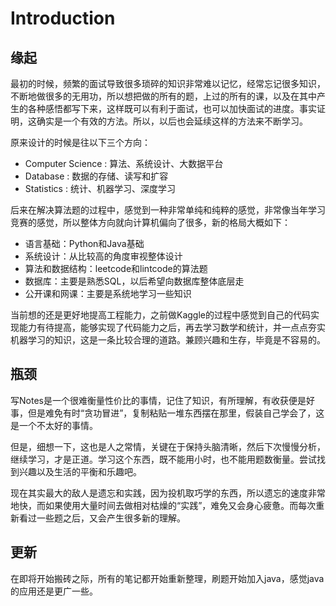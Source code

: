 # Introduction

## 缘起

最初的时候，频繁的面试导致很多琐碎的知识非常难以记忆，经常忘记很多知识，不断地做很多的无用功，所以想把做的所有的题，上过的所有的课，以及在其中产生的各种感悟都写下来，这样既可以有利于面试，也可以加快面试的进度。事实证明，这确实是一个有效的方法。所以，以后也会延续这样的方法来不断学习。

原来设计的时候是往以下三个方向：

* Computer Science : 算法、系统设计、大数据平台
* Database : 数据的存储、读写和扩容
* Statistics : 统计、机器学习、深度学习

后来在解决算法题的过程中，感觉到一种非常单纯和纯粹的感觉，非常像当年学习竞赛的感觉，所以整体方向就向计算机偏向了很多，新的格局大概如下：

* 语言基础：Python和Java基础
* 系统设计：从比较高的角度审视整体设计
* 算法和数据结构：leetcode和lintcode的算法题
* 数据库：主要是熟悉SQL，以后希望向数据库整体底层走
* 公开课和网课：主要是系统地学习一些知识

当前想的还是更好地提高工程能力，之前做Kaggle的过程中感觉到自己的代码实现能力有待提高，能够实现了代码能力之后，再去学习数学和统计，并一点点夯实机器学习的知识，这是一条比较合理的道路。兼顾兴趣和生存，毕竟是不容易的。

## 瓶颈

写Notes是一个很难衡量性价比的事情，记住了知识，有所理解，有收获便是好事，但是难免有时“贪功冒进”，复制粘贴一堆东西摆在那里，假装自己学会了，这是一个不太好的事情。

但是，细想一下，这也是人之常情，关键在于保持头脑清晰，然后下次慢慢分析，继续学习，才是正道。学习这个东西，既不能用小时，也不能用题数衡量。尝试找到兴趣以及生活的平衡和乐趣吧。

现在其实最大的敌人是遗忘和实践，因为投机取巧学的东西，所以遗忘的速度非常地快，而如果使用大量时间去做相对枯燥的“实践”，难免又会身心疲惫。而每次重新看过一些题之后，又会产生很多新的理解。

## 更新

在即将开始搬砖之际，所有的笔记都开始重新整理，刷题开始加入java，感觉java的应用还是更广一些。

